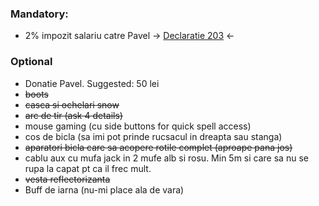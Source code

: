 
### Mandatory:
* 2% impozit salariu catre Pavel -> [Declaratie 203](https://github.com/xdanx/wishlist/raw/master/cerere_pavel_230_2015.pdf) <-

### Optional
* Donatie Pavel. Suggested: 50 lei
* ~~boots~~
* ~~casca si ochelari snow~~
* ~~arc de tir (ask 4 details)~~
* mouse gaming (cu side buttons for quick spell access)
* cos de bicla (sa imi pot prinde rucsacul in dreapta sau stanga)
* ~~aparatori bicla care sa acopere rotile complet (aproape pana jos)~~
* cablu aux cu mufa jack in 2 mufe alb si rosu. Min 5m si care sa nu se rupa la capat pt ca il frec mult.
* ~~vesta reflectorizanta~~
* Buff de iarna (nu-mi place ala de vara)
